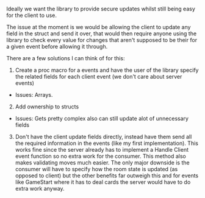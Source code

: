 Ideally we want the library to provide secure updates whilst still being easy for the client to use.

The issue at the moment is we would be allowing the client to update any field in the struct and send it over, that would then require anyone using the library to check every
value for changes that aren't supposed to be their for a given event before allowing it through.

There are a few solutions I can think of for this:
1. Create a proc macro for a events and have the user of the library specify the related fields for each client event (we don't care about server events)
- Issues: Arrays.
2. Add ownership to structs
- Issues: Gets pretty complex also can still update alot of unnecessary fields
3. Don't have the client update fields directly, instead have them send all the required information in the events (like my first implementation). This works fine since
	the server already has to implement a Handle Client event function so no extra work for the consumer. This method also makes validating moves much easier.
	The only major downside is the consumer will have to specify how the room state is updated (as opposed to client) but the other benefits far outweigh this and for 
	events like GameStart where it has to deal cards the server would have to do extra work anyway.
